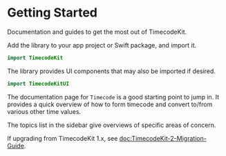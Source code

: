 # Getting Started

Documentation and guides to get the most out of TimecodeKit.

Add the library to your app project or Swift package, and import it.

```swift
import TimecodeKit
```

The library provides UI components that may also be imported if desired.

```swift
import TimecodeKitUI
```

The documentation page for ``Timecode`` is a good starting point to jump in. It provides a quick overview of how to form timecode and convert to/from various other time values.

The topics list in the sidebar give overviews of specific areas of concern.

If upgrading from TimecodeKit 1.x, see <doc:TimecodeKit-2-Migration-Guide>.
